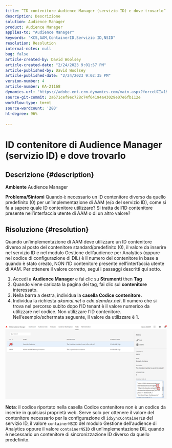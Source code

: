 ```yaml
---
title: “ID contenitore Audience Manager (servizio ID) e dove trovarlo”
description: Descrizione
solution: Audience Manager
product: Audience Manager
applies-to: "Audience Manager"
keywords: "KCS,AAM,ContainerID,Servizio ID,NSID"
resolution: Resolution
internal-notes: null
bug: false
article-created-by: David Woolsey
article-created-date: "2/24/2023 9:01:57 PM"
article-published-by: David Woolsey
article-published-date: "2/24/2023 9:02:35 PM"
version-number: 4
article-number: KA-21168
dynamics-url: "https://adobe-ent.crm.dynamics.com/main.aspx?forceUCI=1&pagetype=entityrecord&etn=knowledgearticle&id=539a2674-86b4-ed11-83fe-6045bd006b25"
source-git-commit: 2a671cef9ec728c74f64194a43029e07e6fb112e
workflow-type: tm+mt
source-wordcount: '280'
ht-degree: 96%

---
```


# ID contenitore di Audience Manager (servizio ID) e dove trovarlo

## Descrizione {#description}

<b>Ambiente</b>
Audience Manager


<b>Problema/Sintomi</b>
Quando è necessario un ID contenitore diverso da quello predefinito (0) per un’implementazione di AAM (e/o del servizio ID), come si fa a sapere quale ID contenitore utilizzare? Si tratta dell’ID contenitore presente nell’interfaccia utente di AAM o di un altro valore?


## Risoluzione {#resolution}


Quando un’implementazione di AAM deve utilizzare un ID contenitore diverso al posto del contenitore standard/predefinito (0), il valore da inserire nel servizio ID e nel modulo Gestione dell’audience per Analytics (oppure nel codice di configurazione di DIL) è il numero del contenitore in base a quando è stato creato, NON l’ID contenitore presente nell’interfaccia utente di AAM. Per ottenere il valore corretto, segui i passaggi descritti qui sotto.

1. Accedi a <b>Audience Manager </b>e fai clic su <b>Strumenti</b> then <b>Tag</b>
2. Quando viene caricata la pagina dei tag, fai clic sul <b>contenitore</b> interessato.
3. Nella barra a destra, individua la <b>casella Codice contenitore.</b>
4. Individua la richiesta *akamai.net* o *cdn.demdex.net*. Il numero che si trova nel percorso subito dopo l’ID tenant è il valore numerico da utilizzare nel codice. Non utilizzare l’ID contenitore. Nell’esempio/schermata seguente, il valore da utilizzare è 1.


![](assets/4768ad75-347c-ed11-81ac-6045bd006a22.png)

<b>Nota</b>: il codice riportato nella casella Codice contenitore non è un codice da inserire in qualsiasi proprietà web. Serve solo per ottenere il valore del contenitore necessario per la configurazione di `idSyncContainerID` del servizio ID, il valore `containerNSID` del modulo Gestione dell’audience di Analytics oppure il valore `containerNSID` di un’implementazione DIL quando è necessario un contenitore di sincronizzazione ID diverso da quello predefinito.


